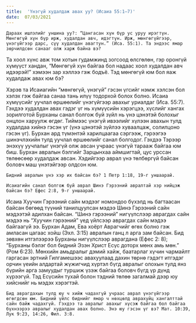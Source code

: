 ```yaml
---
title:  'Үнэгүй худалдаж авах уу? (Исаиа 55:1–7)'
date:  07/03/2021
---
```


`Дараах ишлэлийг уншина уу?: “Цангасан хүн бүр ус уруу ирэгтүн. Мөнгөгүй хүн бүр ирж, худалдан авч, идэгтүн. Ирж, мөнгөгүйгээр, үнэгүйгээр дарс, сүү худалдан авагтун.” (Иса. 55:1). Та эндээс ямар зөрчилдсөн санааг олж харж байна вэ?`

Та хоол хүнс авж том хотын гудамжинд зогсоод өлсгөлөн, гэр оронгүй хүмүүст хандан, “Мөнгөгүй хүн байгаа бол надаас хоол худалдан авч идээрэй!” хэмээн зар хэллээ гэж бодъё. Тэд мөнгөгүй юм бол яаж худалдаж авах юм бэ?

Хэрэв та Исаиагийн “мөнгөгүй, үнэгүй” гэсэн үгсийг нэмж хэлсэн бол хэлэх гэж байгаа санаа тань илүү тодорхой болох болно. Исаиа хүмүүсийг уучлал өршөөлийг үнэгүйгээр авахыг уриалдаг (Иса. 55:7). Гэхдээ худалдан авах гэдэг үг нь хүмүүсийн хэрэгцээ, хүслийг хангах зорилготой Бурханы санал болгож буй зүйл нь үнэ цэнэтэй болохыг онцлон харуулж өгдөг. Тиймээс үнэгүй ивээлийг хүлээн авахын тулд худалдаа хийнэ гэсэн үг (үнэ цэнэтэй зүйлээ хуваалцаж, солилцоно гэсэн үг). Бурхан ард түмэнтэй харилцаагаа сэргээж, гэрээгээ шинэчлэхийн тулд уучлал өршөөлийг санал болгодог. Гэхдээ Тэрээр энэхүү уучлалыг үнэгүй олж авсан учраас үнэгүй тарааж байгаа юм биш. Бурхан авралын бэлгийг Зарцынхаа аймшигтай, цус урссан төлөөсөөр худалдаж авсан. Хэдийгээр аврал үнэ төлбөргүй байсан боловч маш үнэтэйгээр олдсон юм.

`Бидний авралын үнэ хэр их байсан бэ? 1 Петр 1:18, 19-г уншаарай.`

`Исаиагийн санал болгож буй аврал Шинэ Гэрээний авралтай хэр нийцэж байсан бэ? Ефес 2:8, 9-г уншаарай.`

Исаиа Хуучин Гэрээний сайн мэдээг номондоо бүхэлд нь багтаасан байсан бөгөөд түүний танилцуулсан мэдээ Шинэ Гэрээний сайн мэдээтэй адилхан байсан. “Шинэ гэрээний” нигүүлслээр аврагдах сайн мэдээ нь “Хуучин гэрээний” үед үйлсээр аврагдах сайн мэдээ байгаагүй ээ. Бурхан Адам, Ева хоёрт Аврагчийг өгөх болно гэж амласан цагаас хойш (Эхл. 3:15) авралын ганц л арга зам байсан. Бид зөвхөн итгэлээрээ Бурханы нигүүлслээр аврагдана (Ефес 2: 8); “Бурханы бэлэг бол бидний Эзэн Христ Есүс доторх мөнх амь мөн.” (Ром 6:23). Мөнхийн амьдралыг дэмий хайж, баатарлаг хүчин чармайлт гаргасан эртний Гилгамешээс авахуулаад дахин төрнө гэдэгт итгэдэг орчин үеийн алдартай жүжигчид хүртэл бүгд авралыг олохын тулд янз бүрийн арга замуудыг туршиж үзэж байгаа боловч бүгд үр дүнд хүрээгүй. Тэд Есүсийн тухай болон тэдний төлөө загалмай дээр юу хийснийг нь мэдэх хэрэгтэй.

`Бид аврагдахын тулд юу ч хийж чадахгүй учраас аврал үнэгүйгээр өгөгдсөн юм. Бидний үйлс биднийг ямар ч нөхцөлд аврахуйц хангалттай сайн байж чадахгүй. Гэхдээ та авралыг авахыг хүсэж байгаа бол байгаа бүхнээрээ авралыг худалдан авах болно. Энэ юу гэсэн үг вэ? Мат. 10:39, Лук 9:23, 14:26, Фил. 3:8.`